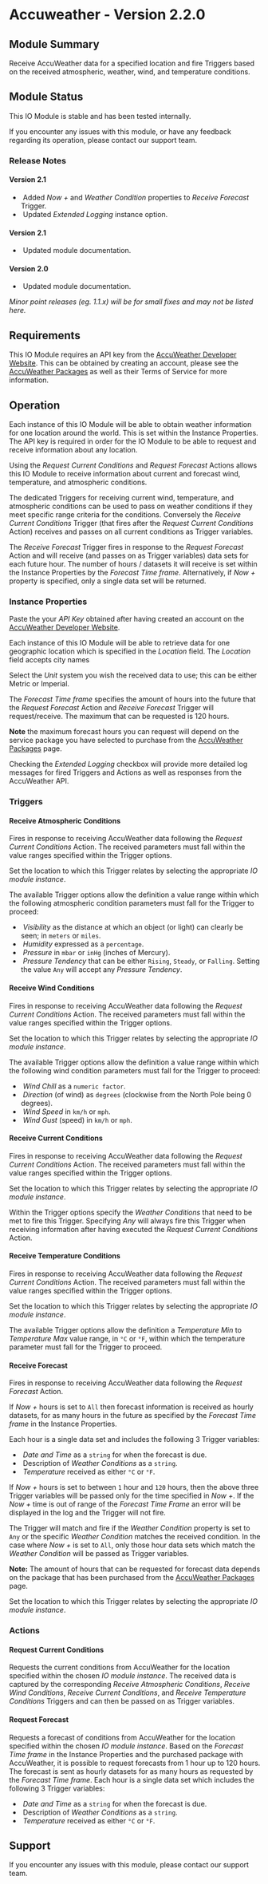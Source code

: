 # Accuweather - Version 2.2.0

[//]: # (THIS IS WHAT A COMMENT LOOKS LIKE)

## Module Summary

Receive AccuWeather data for a specified location and fire Triggers based on the received atmospheric, weather, wind, and temperature conditions.

## Module Status

This IO Module is stable and has been tested internally.

If you encounter any issues with this module, or have any feedback regarding its operation, please contact our support team.

[//]: # (### Module Scope)
[//]: # (If important to mention explain the limitations and things this module cannot perform)

### Release Notes

#### Version 2.1

* &nbsp;Added *Now +* and *Weather Condition* properties to *Receive Forecast* Trigger.
* &nbsp;Updated *Extended Logging* instance option.

#### Version 2.1

* &nbsp;Updated module documentation.

#### Version 2.0

* &nbsp;Updated module documentation.

*Minor point releases (eg. 1.1.x) will be for small fixes and may not be listed here.*

## Requirements

This IO Module requires an API key from the [AccuWeather Developer Website](https://developer.accuweather.com/). This can be obtained by creating an account, please see the [AccuWeather Packages](https://developer.accuweather.com/packages) as well as their Terms of Service for more information.

[//]: # (## Configuration)
[//]: # (Mention any setup aspects the user should note that are generally done outside the Designer interface)

## Operation

Each instance of this IO Module will be able to obtain weather information for one location around the world. This is set within the Instance Properties. The API key is required in order for the IO Module to be able to request and receive information about any location.

Using the *Request Current Conditions* and *Request Forecast* Actions allows this IO Module to receive information about current and forecast wind, temperature, and atmospheric conditions.

The dedicated Triggers for receiving current wind, temperature, and atmospheric conditions can be used to pass on weather conditions if they meet specific range criteria for the conditions. Conversely the *Receive Current Conditions* Trigger (that fires after the *Request Current Conditions* Action) receives and passes on all current conditions as Trigger variables.

The *Receive Forecast* Trigger fires in response to the *Request Forecast* Action and will receive (and passes on as Trigger variables) data sets for each future hour. The number of hours / datasets it will receive is set within the Instance Properties by the *Forecast Time frame*.
Alternatively, if *Now +* property is specified, only a single data set will be returned.

### Instance Properties

Paste the your *API Key* obtained after having created an account on the [AccuWeather Developer Website](https://developer.accuweather.com/).

Each instance of this IO Module will be able to retrieve data for one geographic location which is specified in the *Location* field. The *Location* field accepts city names

Select the *Unit* system you wish the received data to use; this can be either Metric or Imperial.

The *Forecast Time frame* specifies the amount of hours into the future that the *Request Forecast* Action and *Receive Forecast* Trigger will request/receive. The maximum that can be requested is 120 hours.

**Note** the maximum forecast hours you can request will depend on the service package you have selected to purchase from the [AccuWeather Packages](https://developer.accuweather.com/packages) page.

Checking the *Extended Logging* checkbox will provide more detailed log messages for fired Triggers and Actions as well as responses from the AccuWeather API.

### Triggers

#### Receive Atmospheric Conditions

Fires in response to receiving AccuWeather data following the *Request Current Conditions* Action. The received parameters must fall within the value ranges specified within the Trigger options.

Set the location to which this Trigger relates by selecting the appropriate *IO module instance*.

The available Trigger options allow the definition a value range within which the following atmospheric condition parameters must fall for the Trigger to proceed:

* &nbsp;*Visibility* as the distance at which an object (or light) can clearly be seen; in <code>meters</code> or <code>miles</code>.
* &nbsp;*Humidity* expressed as a <code>percentage</code>.
* &nbsp;*Pressure* in <code>mbar</code> or <code>inHg</code> (inches of Mercury).
* &nbsp;*Pressure Tendency* that can be either <code>Rising</code>, <code>Steady</code>, or <code>Falling</code>. Setting the value <code>Any</code> will accept any *Pressure Tendency*.

#### Receive Wind Conditions

Fires in response to receiving AccuWeather data following the *Request Current Conditions* Action. The received parameters must fall within the value ranges specified within the Trigger options.

Set the location to which this Trigger relates by selecting the appropriate *IO module instance*.

The available Trigger options allow the definition a value range within which the following wind condition parameters must fall for the Trigger to proceed:

* &nbsp;*Wind Chill* as a <code>numeric factor</code>.
* &nbsp;*Direction* (of wind) as <code>degrees</code> (clockwise from the North Pole being 0 degrees).
* &nbsp;*Wind Speed* in <code>km/h</code> or <code>mph</code>.
* &nbsp;*Wind Gust* (speed) in <code>km/h</code> or <code>mph</code>.

#### Receive Current Conditions

Fires in response to receiving AccuWeather data following the *Request Current Conditions* Action. The received parameters must fall within the value ranges specified within the Trigger options.

Set the location to which this Trigger relates by selecting the appropriate *IO module instance*.

Within the Trigger options specify the *Weather Conditions* that need to be met to fire this Trigger. Specifying *Any* will always fire this Trigger when receiving information after having executed the *Request Current Conditions* Action.

#### Receive Temperature Conditions

Fires in response to receiving AccuWeather data following the *Request Current Conditions* Action. The received parameters must fall within the value ranges specified within the Trigger options.

Set the location to which this Trigger relates by selecting the appropriate *IO module instance*.

The available Trigger options allow the definition a *Temperature Min* to *Temperature Max* value range, in <code>&deg;C</code> or <code>&deg;F</code>, within which the temperature parameter must fall for the Trigger to proceed.

#### Receive Forecast

Fires in response to receiving AccuWeather data following the *Request Forecast* Action.

If *Now +* hours is set to <code>All</code> then forecast information is received as hourly datasets,
for as many hours in the future as specified by the *Forecast Time frame* in the Instance Properties.

Each hour is a single data set and includes the following 3 Trigger variables:

* &nbsp;*Date and Time* as a <code>string</code> for when the forecast is due.
* &nbsp;Description of *Weather Conditions* as a <code>string</code>.
* &nbsp;*Temperature* received as either <code>&deg;C</code> or <code>&deg;F</code>.

If *Now +* hours is set to between <code>1</code> hour and <code>120</code> hours,
then the above three Trigger variables will be passed only for the time specified in *Now +*.
If the *Now +* time is out of range of the *Forecast Time Frame* an error will be displayed in the log and the Trigger will not fire.

The Trigger will match and fire if the *Weather Condition* property is set to <code>Any</code> or the specific *Weather Condition* matches the received condition.
In the case where *Now +* is set to <code>All</code>, only those hour data sets which match the *Weather Condition* will be passed as Trigger variables.

 **Note:** The amount of hours that can be requested for forecast data depends on the package that has been purchased from the [AccuWeather Packages](https://developer.accuweather.com/packages) page.

Set the location to which this Trigger relates by selecting the appropriate *IO module instance*.

[//]: # (### Conditions)
[//]: # (Conditions are other criteria that need to be met after a trigger to activate an Action)

### Actions

#### Request Current Conditions

Requests the current conditions from AccuWeather for the location specified within the chosen *IO module instance*. The received data is captured by the corresponding *Receive Atmospheric Conditions*, *Receive Wind Conditions*, *Receive Current Conditions*, and *Receive Temperature Conditions* Triggers and can then be passed on as Trigger variables.

#### Request Forecast

Requests a forecast of conditions from AccuWeather for the location specified within the chosen *IO module instance*. Based on the *Forecast Time frame* in the Instance Properties and the purchased package with AccuWeather, it is possible to request forecasts from 1 hour up to 120 hours. The forecast is sent as hourly datasets for as many hours as requested by the *Forecast Time frame*. Each hour is a single data set which includes the following 3 Trigger variables:

* &nbsp;*Date and Time* as a <code>string</code> for when the forecast is due.
* &nbsp;Description of *Weather Conditions* as a <code>string</code>.
* &nbsp;*Temperature* received as either <code>&deg;C</code> or <code>&deg;F</code>.

[//]: # (### Variables)
[//]: # (Variables are a way of collecting numbers from inputs and using them in actions)

## Support

If you encounter any issues with this module, please contact our support team.

[//]: # (### Module Use Example)
[//]: # (If relevant to documentation give examples of module use)

[//]: # (### Further Notes)
[//]: # (Possible location for further notes, may not be used)
